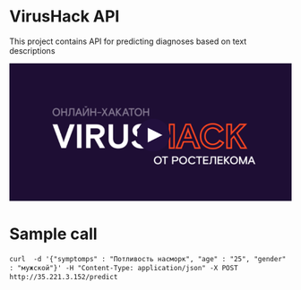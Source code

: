 VirusHack API
=============

This project contains API for predicting diagnoses based on text descriptions

![alt text](image.png)


Sample call
=============

```
curl  -d '{"symptomps" : "Потливость насморк", "age" : "25", "gender" : "мужской"}' -H "Content-Type: application/json" -X POST  http://35.221.3.152/predict
```
